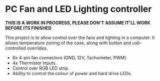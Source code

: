 PC Fan and LED Lighting controller
==================================

**THIS IS A WORK IN PROGRESS, PLEASE DON'T ASSUME IT'LL WORK BEFORE ITS FINISHED**

This project is to allow control over the fans and lighting in a computer.  It allows temperature zoning of the case, along with button and usb-controlled overrides.

* 6x 4-pin fan connectors (GND, 12V, Tachometer, PWM).
* 4x Thermistor inputs.
* Control over RGB LED strip.
* Ability to control the colour of power and hard drive LEDs.
